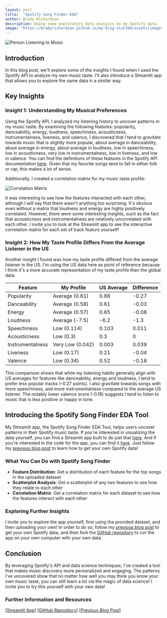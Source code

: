 ```yaml
---
layout: post
title:  "Spotify Song Finder EDA"
author: Brady Richardson
description: Doing some exploratory data analysis on my Spotify data.
image: "https://bradyrichardson.github.io/my-blog-stat386/assets/images/Spotify_Full_Logo_RGB_Green.png"
---
```


![Person Listening to Music](https://bradyrichardson.github.io/my-blog-stat386/assets/images/person_listening_to_music.png)

## Introduction
In this blog post, we'll explore some of the insights I found when I used the Spotify API to analyze my own music taste. I'll also introduce a Streamlit app that allows you to explore the same data in a similar way.

## Key Insights

### Insight 1: Understanding My Musical Preferences
Using the Spotify API, I analyzed my listening history to uncover patterns in my music taste. By examining the following features: popularity, danceability, energy, loudness, speechiness, acousticness, instrumentalness, liveness, and valence, I discovered that I tend to gravitate towards music that is slightly more popular, about average in danceability, about average in energy, about average in loudness, low in speechiness, low in acousticness, very low in instrumentalness, low in liveness, and low in valence. You can find the definitions of these features in the Spotify API documentation [here](https://developer.spotify.com/documentation/web-api/reference/get-audio-features). Given that my favorite songs tend to fall in either folk or rap, this makes a lot of sense.

Additionally, I created a correlation matrix for my music taste profile:

![Correlation Matrix](https://bradyrichardson.github.io/my-blog-stat386/assets/images/newplot.png)

It was interesting to see how the features interacted with each other, although I will say that there wasn't anything too surprising. It's obvious even without a matrix that loudness and energy are highly positively correlated. However, there were some interesting insights, such as the fact that acousticness and instrumentalness are relatively uncorrelated with each other. I invite you to look at the Streamlit app to see the interactive correlation matrix for each set of track featurs yourself!

### Insight 2: How My Taste Profile Differs From the Average Listener in the US
Another insight I found was how my taste profile differed from the average listener in the US. I'm using the US data here as point of reference because I think it's a more accurate representation of my taste profile than the global data.

| Feature | My Profile | US Average | Difference |
|---------|------------|------------|------------|
| Popularity | Average (0.61) | 0.88 | -0.27 | My music is less popular than the average listener in the US.
| Danceability | Average (0.58) | 0.61 | -0.03 | My music is less danceable than the average listener in the US.
| Energy | Average (0.57) | 0.65 | -0.08 | My music is less energetic than the average listener in the US.
| Loudness | Average (-7.5) | -6.2 | -1.3 | My music is quieter than the average listener in the US.
| Speechiness | Low (0.114) | 0.103 | 0.011 | My music is more speechy than the average listener in the US.
| Acousticness | Low (0.3) | 0.3 | 0 | My music is right on the money with acousticness compared to the average listener in the US.
| Instrumentalness | Very Low (0.042) | 0.003 | 0.039 | My music is more instrumental than the average listener in the US.
| Liveness | Low (0.17) | 0.21 | -0.04 | My music is less live than the average listener in the US.
| Valence | Low (0.34) | 0.52 | -0.18 | My music is less positive in tone than the average listener in the US.

This comparison shows that while my listening habits generally align with US averages for features like danceability, energy and loudness, I tend to prefer less popular tracks (-0.27 points). I also gravitate towards songs with more speechiness, and more instrumentalness compared to the average US listener. The notably lower valence score (-0.18) suggests I tend to listen to music that is less positive or happy in tone.

## Introducing the Spotify Song Finder EDA Tool
My Streamlit app, the Spotify Song Finder EDA Tool, helps users uncover patterns in their Spotify music taste. If you're interested in visualizing the data yourself, you can find a Streamlit app built to do just that [here](https://bradyrichardson-spotify-spotify-streamlit-y2osej.streamlit.app/). And if you're interested in the code for the app, you can find it [here](https://github.com/bradyrichardson/spotify). Just follow my [previous blog post](https://bradyrichardson.github.io/my-blog-stat386/2024/11/12/spotify-post.html) to learn how to get your own Spotify data!

### What You Can Do with Spotify Song Finder
- **Feature Distribution**: Get a distribution of each feature for the top songs in the uploaded dataset
- **Scatterplot Analysis**: Get a scatterplot of any two features to see how they relate to each other
- **Correlation Matrix**: Get a correlation matrix for each dataset to see how the features interact with each other

### Exploring Further Insights
I invite you to explore the app yourself, first using the provided dataset, and then uploading your own! In order to do so, follow my [previous blog post](https://bradyrichardson.github.io/my-blog-stat386/2024/11/12/spotify-post.html) to get your own Spotify data, and then fork the [GitHub repository](https://github.com/bradyrichardson/spotify) to run the app on your own computer with your own data.

## Conclusion
By leveraging Spotify's API and data science techniques, I've created a tool that makes music discovery more personalized and engaging. The patterns I've uncovered show that no matter how well you may think you know your own music taste, you can still learn a lot via the magic of data science! I invite you to try this yourself with your own data!

### Further Information and Resources
[[Streamlit App](https://bradyrichardson-spotify-spotify-streamlit-y2osej.streamlit.app/)]
[[GitHub Repository](https://github.com/bradyrichardson/spotify)]
[[Previous Blog Post](https://bradyrichardson.github.io/my-blog-stat386/2024/11/12/spotify-post.html)]
